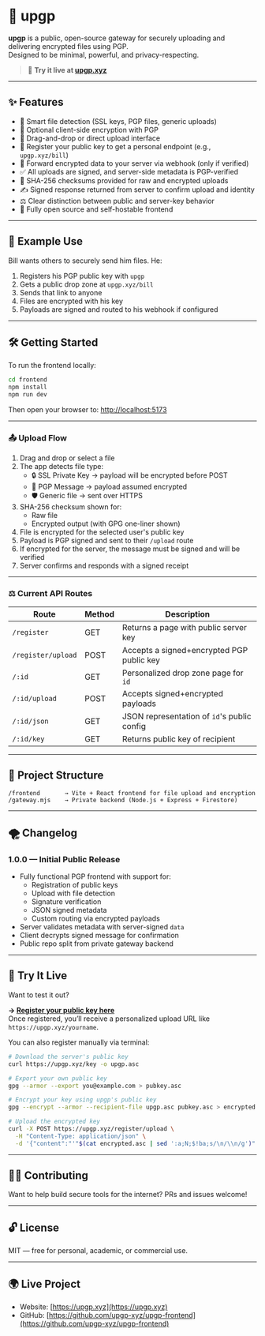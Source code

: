 # 🔐 upgp

**upgp** is a public, open-source gateway for securely uploading and delivering encrypted files using PGP.  
Designed to be minimal, powerful, and privacy-respecting.

> 🔗 **Try it live at [upgp.xyz](https://upgp.xyz)**

---

## ✨ Features

- 🧠 Smart file detection (SSL keys, PGP files, generic uploads)
- 🔐 Optional client-side encryption with PGP
- 📄 Drag-and-drop or direct upload interface
- 🪪 Register your public key to get a personal endpoint (e.g., `upgp.xyz/bill`)
- 🚀 Forward encrypted data to your server via webhook (only if verified)
- ✅ All uploads are signed, and server-side metadata is PGP-verified
- 🔀 SHA-256 checksums provided for raw and encrypted uploads
- ✍️ Signed response returned from server to confirm upload and identity
- ⚖️ Clear distinction between public and server-key behavior
- 🧪 Fully open source and self-hostable frontend

---

## 🍆 Example Use

Bill wants others to securely send him files. He:

1. Registers his PGP public key with `upgp`
2. Gets a public drop zone at `upgp.xyz/bill`
3. Sends that link to anyone
4. Files are encrypted with his key
5. Payloads are signed and routed to his webhook if configured

---

## 🛠 Getting Started

To run the frontend locally:

```bash
cd frontend
npm install
npm run dev
```

Then open your browser to: [http://localhost:5173](http://localhost:5173)

---

### 📤 Upload Flow

1. Drag and drop or select a file
2. The app detects file type:
   - 🔒 SSL Private Key → payload will be encrypted before POST
   - 📄 PGP Message → payload assumed encrypted
   - 🛡️ Generic file → sent over HTTPS
3. SHA-256 checksum shown for:
   - Raw file
   - Encrypted output (with GPG one-liner shown)
4. File is encrypted for the selected user's public key
5. Payload is PGP signed and sent to their `/upload` route
6. If encrypted for the server, the message must be signed and will be verified
7. Server confirms and responds with a signed receipt

---

### ⚖️ Current API Routes

| Route                | Method | Description                                 |
|---------------------|--------|---------------------------------------------|
| `/register`         | GET    | Returns a page with public server key       |
| `/register/upload`  | POST   | Accepts a signed+encrypted PGP public key   |
| `/:id`              | GET    | Personalized drop zone page for `id`        |
| `/:id/upload`       | POST   | Accepts signed+encrypted payloads           |
| `/:id/json`         | GET    | JSON representation of `id`'s public config |
| `/:id/key`          | GET    | Returns public key of recipient             |

---

## 📃 Project Structure

```
/frontend       → Vite + React frontend for file upload and encryption
/gateway.mjs    → Private backend (Node.js + Express + Firestore)
```

---

## 🌪️ Changelog

### 1.0.0 — Initial Public Release
- Fully functional PGP frontend with support for:
  - Registration of public keys
  - Upload with file detection
  - Signature verification
  - JSON signed metadata
  - Custom routing via encrypted payloads
- Server validates metadata with server-signed `data`
- Client decrypts signed message for confirmation
- Public repo split from private gateway backend

---

## 🌮 Try It Live

Want to test it out?

**→ [Register your public key here](https://upgp.xyz/register)**  
Once registered, you’ll receive a personalized upload URL like `https://upgp.xyz/yourname`.

You can also register manually via terminal:

```bash
# Download the server's public key
curl https://upgp.xyz/key -o upgp.asc

# Export your own public key
gpg --armor --export you@example.com > pubkey.asc

# Encrypt your key using upgp's public key
gpg --encrypt --armor --recipient-file upgp.asc pubkey.asc > encrypted.asc

# Upload the encrypted key
curl -X POST https://upgp.xyz/register/upload \
  -H "Content-Type: application/json" \
  -d '{"content":"'"$(cat encrypted.asc | sed ':a;N;$!ba;s/\n/\\n/g')"'}'
```

---

## 🧑‍💻 Contributing

Want to help build secure tools for the internet? PRs and issues welcome!

---

## 🔓 License

MIT — free for personal, academic, or commercial use.

---

## 🌍 Live Project

- Website: [https://upgp.xyz](https://upgp.xyz)
- GitHub: [https://github.com/upgp-xyz/upgp-frontend](https://github.com/upgp-xyz/upgp-frontend)